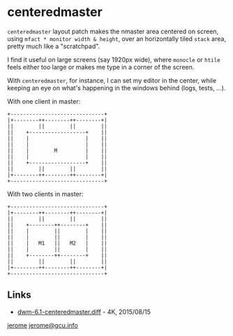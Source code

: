 # centeredmaster

`centeredmaster` layout patch makes the nmaster area centered
on screen, using `mfact * monitor width & height`, over an
horizontally tiled `stack` area, pretty much like
a "scratchpad".

I find it useful on large screens (say 1920px wide), where
`monocle` or `htile` feels either too large or makes me type in
a corner of the screen.

With `centeredmaster`, for instance, I can set my editor in the
center, while keeping an eye on what's happening in the windows
behind (logs, tests, ...).



With one client in master:

    +------------------------------+
    |+--------++--------++--------+|
    ||        ||        ||        ||
    ||    +------------------+    ||
    ||    |                  |    ||
    ||    |                  |    ||
    ||    |        M         |    ||
    ||    |                  |    ||
    ||    +------------------+    ||
    ||        ||        ||        ||
    |+--------++--------++--------+|
    +------------------------------+

With two clients in master:

    +------------------------------+
    |+--------++--------++--------+|
    ||        ||        ||        ||
    ||    +--------++--------+    ||
    ||    |        ||        |    ||
    ||    |        ||        |    ||
    ||    |   M1   ||   M2   |    ||
    ||    |        ||        |    ||
    ||    +--------++--------+    ||
    ||        ||        ||        ||
    |+--------++--------++--------+|
    +------------------------------+


## Links

* [dwm-6.1-centeredmaster.diff](dwm-6.1-centeredmaster.diff) - 4K, 2015/08/15


[jerome](http://blog.jardinmagique.info) <jerome@gcu.info>










